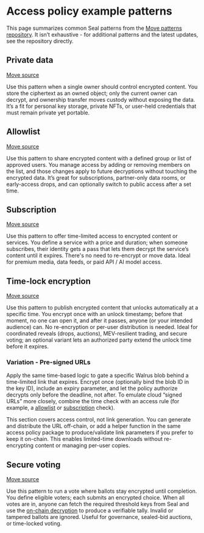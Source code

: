 # Access policy example patterns

This page summarizes common Seal patterns from the [Move patterns repository](https://github.com/MystenLabs/seal/tree/main/move/patterns/sources). It isn’t exhaustive - for additional patterns and the latest updates, see the repository directly.

## Private data

[Move source](https://github.com/MystenLabs/seal/blob/main/move/patterns/sources/private_data.move)

Use this pattern when a single owner should control encrypted content. You store the ciphertext as an owned object; only the current owner can decrypt, and ownership transfer moves custody without exposing the data. It’s a fit for personal key storage, private NFTs, or user-held credentials that must remain private yet portable.

## Allowlist

[Move source](https://github.com/MystenLabs/seal/blob/main/move/patterns/sources/whitelist.move)

Use this pattern to share encrypted content with a defined group or list of approved users. You manage access by adding or removing members on the list, and those changes apply to future decryptions without touching the encrypted data. It’s great for subscriptions, partner-only data rooms, or early-access drops, and can optionally switch to public access after a set time.

## Subscription

[Move source](https://github.com/MystenLabs/seal/blob/main/move/patterns/sources/subscription.move)

Use this pattern to offer time-limited access to encrypted content or services. You define a service with a price and duration; when someone subscribes, their identity gets a pass that lets them decrypt the service’s content until it expires. There's no need to re-encrypt or move data. Ideal for premium media, data feeds, or paid API / AI model access.

## Time-lock encryption

[Move source](https://github.com/MystenLabs/seal/blob/main/move/patterns/sources/tle.move)

Use this pattern to publish encrypted content that unlocks automatically at a specific time. You encrypt once with an unlock timestamp; before that moment, no one can open it, and after it passes, anyone (or your intended audience) can. No re-encryption or per-user distribution is needed. Ideal for coordinated reveals (drops, auctions), MEV-resilient trading, and secure voting; an optional variant lets an authorized party extend the unlock time before it expires.

### Variation - Pre-signed URLs

Apply the same time-based logic to gate a specific Walrus blob behind a time-limited link that expires. Encrypt once (optionally bind the blob ID in the key ID), include an expiry parameter, and let the policy authorize decrypts only before the deadline, not after. To emulate cloud “signed URLs” more closely, combine the time check with an access rule (for example, a [allowlist](#allowlist) or [subscription](#subscription) check). 

This section covers access control, not link generation. You can generate and distribute the URL off-chain, or add a helper function in the same access policy package to produce/validate link parameters if you prefer to keep it on-chain. This enables limited-time downloads without re-encrypting content or managing per-user copies.

## Secure voting

[Move source](https://github.com/MystenLabs/seal/blob/main/move/patterns/sources/voting.move)

Use this pattern to run a vote where ballots stay encrypted until completion. You define eligible voters; each submits an encrypted choice. When all votes are in, anyone can fetch the required threshold keys from Seal and use the [on-chain decryption](https://seal-docs.wal.app/UsingSeal/#on-chain-decryption) to produce a verifiable tally. Invalid or tampered ballots are ignored. Useful for governance, sealed-bid auctions, or time-locked voting.
